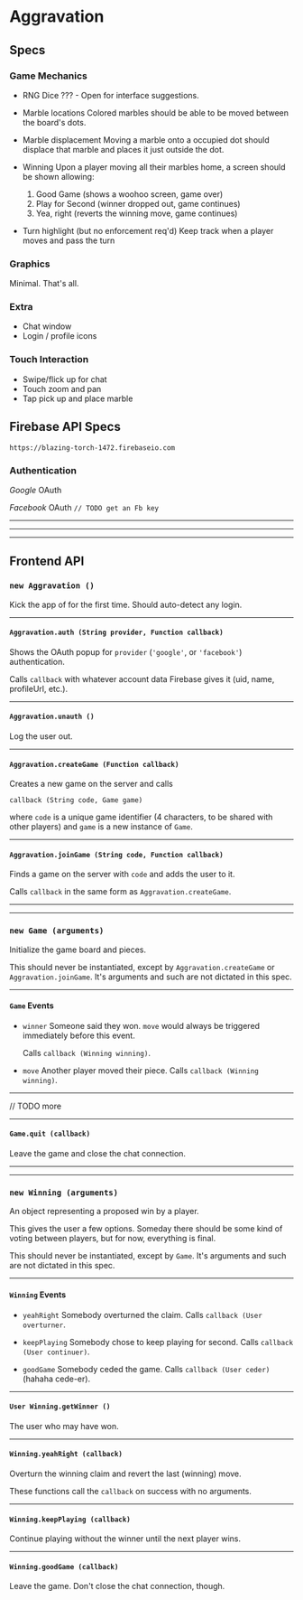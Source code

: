 # Aggravation

## Specs

### Game Mechanics
- RNG Dice
  ??? - Open for interface suggestions.

- Marble locations
  Colored marbles should be able to be moved between the board's dots.

- Marble displacement
  Moving a marble onto a occupied dot should displace that marble and places it just outside the dot.

- Winning
  Upon a player moving all their marbles home, a screen should be shown allowing:
  1. Good Game (shows a woohoo screen, game over)
  2. Play for Second (winner dropped out, game continues)
  3. Yea, right (reverts the winning move, game continues)

- Turn highlight (but no enforcement req'd)
  Keep track when a player moves and pass the turn

### Graphics
Minimal.  That's all.

### Extra
- Chat window
- Login / profile icons

### Touch Interaction
- Swipe/flick up for chat
- Touch zoom and pan
- Tap pick up and place marble


## Firebase API Specs
    https://blazing-torch-1472.firebaseio.com
### Authentication
*Google* OAuth

*Facebook* OAuth `// TODO get an Fb key`

***
***
***

## Frontend API

### `new Aggravation ()`
Kick the app of for the first time.  Should auto-detect any login.

***
#### `Aggravation.auth (String provider, Function callback)`
Shows the OAuth popup for `provider` (`'google'`, or `'facebook'`) authentication.

Calls `callback` with whatever account data Firebase gives it (uid, name, profileUrl, etc.).

***
#### `Aggravation.unauth ()`
Log the user out.

***
#### `Aggravation.createGame (Function callback)`
Creates a new game on the server and calls

    callback (String code, Game game)

where `code` is a unique game identifier (4 characters, to be shared with other players) and `game` is a new instance of `Game`.

***
#### `Aggravation.joinGame (String code, Function callback)`
Finds a game on the server with `code` and adds the user to it.

Calls `callback` in the same form as `Aggravation.createGame`.

***
***
### `new Game (arguments)`
Initialize the game board and pieces.

This should never be instantiated, except by `Aggravation.createGame` or `Aggravation.joinGame`.  It's arguments and such are not dictated in this spec.

***
#### `Game` Events

- `winner` Someone said they won.  `move` would always be triggered immediately before this event.

  Calls `callback (Winning winning)`.
- `move` Another player moved their piece.  Calls `callback (Winning winning)`.


***
// TODO more

***
#### `Game.quit (callback)`
Leave the game and close the chat connection.

***
***

### `new Winning (arguments)`
An object representing a proposed win by a player.

This gives the user a few options.  Someday there should be some kind of voting between players, but for now, everything is final.

This should never be instantiated, except by `Game`.  It's arguments and such are not dictated in this spec.

***
#### `Winning` Events
- `yeahRight`  Somebody overturned the claim.
  Calls `callback (User overturner`.

- `keepPlaying`  Somebody chose to keep playing for second.
  Calls `callback (User continuer)`.

- `goodGame`  Somebody ceded the game.
  Calls `callback (User ceder)` (hahaha cede-er).

***
#### `User Winning.getWinner ()`
The user who may have won.

***
#### `Winning.yeahRight (callback)`
Overturn the winning claim and revert the last (winning) move.

These functions call the `callback` on success with no arguments.

***
#### `Winning.keepPlaying (callback)`
Continue playing without the winner until the next player wins.

***
#### `Winning.goodGame (callback)`
Leave the game.  Don't close the chat connection, though.